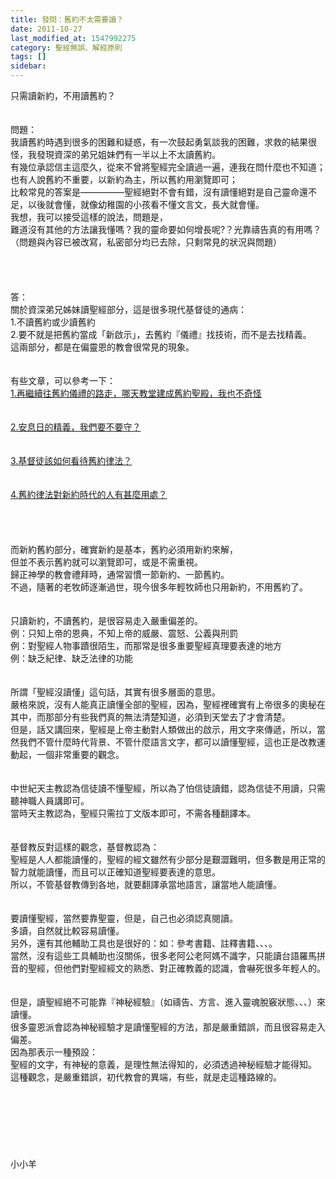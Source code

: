 ```yaml
---
title: 發問：舊約不太需要讀？
date: 2011-10-27
last_modified_at: 1547992275
category: 聖經無誤、解經原則
tags: []
sidebar: 
---
```


<p>只需讀新約，不用讀舊約？<!--more--><br/><br/><br/>問題：<br/>我讀舊約時遇到很多的困難和疑惑，有一次鼓起勇氣談我的困難，求救的結果很怪，我發現資深的弟兄姐妹們有一半以上不太讀舊約。<br/>有幾位承認信主這麼久，從來不曾將聖經完全讀過一遍，連我在問什麼也不知道；<br/>也有人說舊約不重要，以新約為主，所以舊約用瀏覽即可；<br/>比較常見的答案是—————聖經絕對不會有錯，沒有讀懂絕對是自己靈命還不足，以後就會懂，就像幼稚園的小孩看不懂文言文，長大就會懂。<br/>我想，我可以接受這樣的說法，問題是，<br/>難道沒有其他的方法讓我懂嗎？我的靈命要如何增長呢?？光靠禱告真的有用嗎？（問題與內容已被改寫，私密部分均已去除，只剩常見的狀況與問題）<br/><br/><br/><br/><br/>答：<br/>關於資深弟兄姊妹讀聖經部分，這是很多現代基督徒的通病：<br/>1.不讀舊約或少讀舊約<br/>2.要不就是把舊約當成「新啟示」，去舊約『儀禮』找技術，而不是去找精義。<br/>這兩部分，都是在偏靈恩的教會很常見的現象。<br/> <br/><br/>有些文章，可以參考一下：<br/><a href="/posts/269194764">1.再繼續往舊約儀禮的路走，哪天教堂建成舊約聖殿，我也不奇怪 </a><br/> <br/><br/><a href="/posts/269194744">2.安息日的精義，我們要不要守？</a><br/><br/> <br/><a href="/posts/269194716">3.基督徒該如何看待舊約律法？</a><br/><br/> <br/><a href="/posts/269194732">4.舊約律法對新約時代的人有甚麼用處？</a><br/><br/><br/><br/> <br/>而新約舊約部分，確實新約是基本，舊約必須用新約來解，<br/>但並不表示舊約就可以瀏覽即可，或是不需重視。<br/>歸正神學的教會禮拜時，通常習慣一節新約、一節舊約。<br/>不過，隨著的老牧師逐漸過世，現今很多年輕牧師也只用新約，不用舊約了。<br/><br/> <br/>只讀新約，不讀舊約，是很容易走入嚴重偏差的。<br/>例：只知上帝的恩典，不知上帝的威嚴、震怒、公義與刑罰<br/>例：對聖經人物事蹟很陌生，而那常是很多重要聖經真理要表達的地方<br/>例：缺乏紀律、缺乏法律的功能<br/><br/> <br/>所謂「聖經沒讀懂」這句話，其實有很多層面的意思。<br/>嚴格來說，沒有人能真正讀懂全部的聖經，因為，聖經裡確實有上帝很多的奧秘在其中，而那部分有些我們真的無法清楚知道，必須到天堂去了才會清楚。<br/>但是，話又講回來，聖經是上帝主動對人類做出的啟示，用文字來傳遞，所以，當然我們不管什麼時代背景、不管什麼語言文字，都可以讀懂聖經，這也正是改教運動起，一個非常重要的觀念。<br/><br/> <br/>中世紀天主教認為信徒讀不懂聖經，所以為了怕信徒讀錯，認為信徒不用讀，只需聽神職人員講即可。<br/>當時天主教認為，聖經只需拉丁文版本即可，不需各種翻譯本。<br/> <br/><br/>基督教反對這樣的觀念，基督教認為：<br/>聖經是人人都能讀懂的，聖經的經文雖然有少部分是艱澀難明，但多數是用正常的智力就能讀懂，而且可以正確知道聖經要表達的意思。<br/>所以，不管基督教傳到各地，就要翻譯承當地語言，讓當地人能讀懂。<br/> <br/><br/>要讀懂聖經，當然要靠聖靈，但是，自己也必須認真閱讀。<br/>多讀，自然就比較容易讀懂。<br/>另外，還有其他輔助工具也是很好的：如：參考書籍、註釋書籍、、、。<br/>當然，沒有這些工具輔助也沒關係，很多老阿公老阿媽不識字，只能讀台語羅馬拼音的聖經，但他們對聖經經文的熟悉、對正確教義的認識，會嚇死很多年輕人的。<br/> <br/><br/>但是，讀聖經絕不可能靠『神秘經驗』（如禱告、方言、進入靈魂脫竅狀態、、、）來讀懂。<br/>很多靈恩派會認為神秘經驗才是讀懂聖經的方法，那是嚴重錯誤，而且很容易走入偏差。<br/>因為那表示一種預設：<br/>聖經的文字，有神秘的意義，是理性無法得知的，必須透過神秘經驗才能得知。<br/>這種觀念，是嚴重錯誤，初代教會的異端，有些，就是走這種路線的。<br/> <br/><br/><br/><br/><br/><br/><br/>小小羊<br/><br/><br/><br/><br/><br/>
</p>